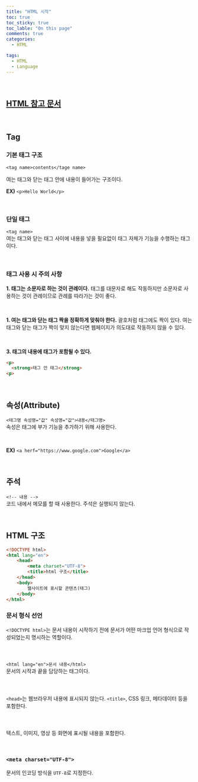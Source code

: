 ```yaml
---
title: "HTML 시작"
toc: true
toc_sticky: true
toc_lable: "On this page"
comments: true
categories:
  - HTML

tags:
  - HTML
  - Language
---
```


<br>

**[HTML 참고 문서](https://wikidocs.net/160361)**
---
<br>

## Tag
### 기본 태그 구조
`<tag name>contents</tage name>`  

여는 태그와 닫는 태그 안에 내용이 들어가는 구조이다.  

**EX)** `<p>Hello World</p>`

<br>

### 단일 태그
`<tag name>`  
여는 태그와 닫는 태그 사이에 내용을 넣을 필요없이 태그 자체가 기능을 수행하는 태그이다.

<br>

### 태그 사용 시 주의 사항
**1. 태그는 소문자로 하는 것이 관례이다.**
태그를 대문자로 해도 작동하지만 소문자로 사용하는 것이 관례이므로 관례를 따라가는 것이 좋다.

<br>

**1. 여는 태그와 닫는 태그 짝을 정확하게 맞춰야 한다.**
괄호처럼 태그에도 짝이 있다. 여는 태그와 닫는 태그가 짝이 맞지 않는다면 웹페이지가 의도대로 작동하지 않을 수 있다.

<br>

**3. 태그의 내용에 태그가 포함될 수 있다.**
```html
<p>
  <strong>태그 안 태그</strong>
<p>
```

<br>

## 속성(Attribute)
`<태그명 속성명="값" 속성명="값">내용</태그명>`  
속성은 태그에 부가 기능을 추가하기 위해 사용한다.  

<br>

**EX)** `<a herf="https://www.google.com">Google</a>`

<br>

## 주석
`<!-- 내용 -->`  
코드 내에서 메모를 할 때 사용한다. 주석은 실행되지 않는다.

<br>

## HTML 구조

```html
<!DOCTYPE html>
<html lang="en">
    <head>
        <meta charset="UTF-8">
        <title>html 구조</title>
    </head>
    <body>
        웹사이트에 표시할 콘텐츠(태그)
    </body>
</html>
```

### 문서 형식 선언
`<!DOCTYPE html>`는 문서 내용이 시작하기 전에 문서가 어떤 마크업 언어 형식으로 작성되었는지 명시하는 역할이다.

<br>

### <html>
`<html lang="en">문서 내용</html>`  
문서의 시작과 끝을 담당하는 태그이다.

<br>

### <head>
`<head>`는 웹브라우저 내용에 표시되지 않는다. `<title>`, CSS 링크, 메타데이터 등을 포함한다.

<br>

### <body>
텍스트, 이미지, 영상 등 화면에 표시될 내용을 포함한다.

<br>

### `<meta charset="UTF-8">`
문서의 인코딩 방식을 `UTF-8`로 지정한다.

<br>